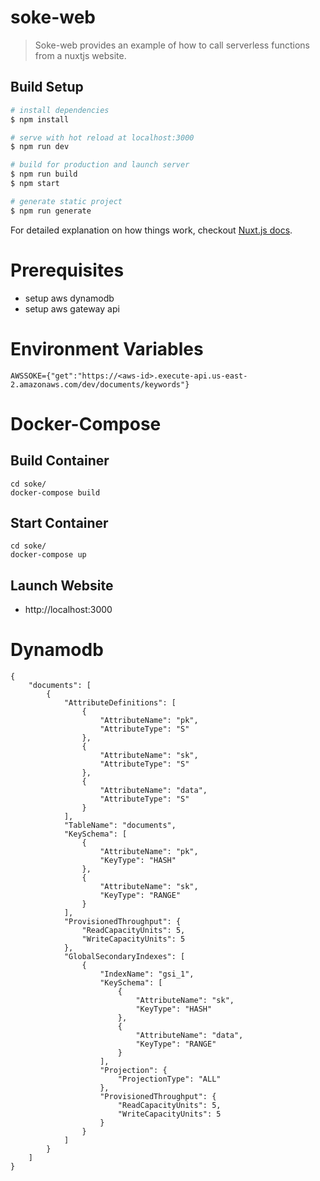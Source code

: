 # soke-web

> Soke-web provides an example of how to call serverless functions from a nuxtjs website.

## Build Setup

``` bash
# install dependencies
$ npm install

# serve with hot reload at localhost:3000
$ npm run dev

# build for production and launch server
$ npm run build
$ npm start

# generate static project
$ npm run generate
```

For detailed explanation on how things work, checkout [Nuxt.js docs](https://nuxtjs.org).

# Prerequisites
* setup aws dynamodb
* setup aws gateway api 

# Environment Variables
```
AWSSOKE={"get":"https://<aws-id>.execute-api.us-east-2.amazonaws.com/dev/documents/keywords"}
```

# Docker-Compose
## Build Container
```
cd soke/
docker-compose build 
```

## Start Container
```
cd soke/
docker-compose up
```

## Launch Website
* http://localhost:3000

# Dynamodb
```
{
    "documents": [
        {
            "AttributeDefinitions": [
                {
                    "AttributeName": "pk",
                    "AttributeType": "S"
                },
                {
                    "AttributeName": "sk",
                    "AttributeType": "S"
                },
                {
                    "AttributeName": "data",
                    "AttributeType": "S"
                }
            ],
            "TableName": "documents",
            "KeySchema": [
                {
                    "AttributeName": "pk",
                    "KeyType": "HASH"
                },
                {
                    "AttributeName": "sk",
                    "KeyType": "RANGE"
                }
            ],
            "ProvisionedThroughput": {
                "ReadCapacityUnits": 5,
                "WriteCapacityUnits": 5
            },
            "GlobalSecondaryIndexes": [
                {
                    "IndexName": "gsi_1",
                    "KeySchema": [
                        {
                            "AttributeName": "sk",
                            "KeyType": "HASH"
                        },
                        {
                            "AttributeName": "data",
                            "KeyType": "RANGE"
                        }
                    ],
                    "Projection": {
                        "ProjectionType": "ALL"
                    },
                    "ProvisionedThroughput": {
                        "ReadCapacityUnits": 5,
                        "WriteCapacityUnits": 5
                    }
                }
            ]
        }
    ]
}   
```
